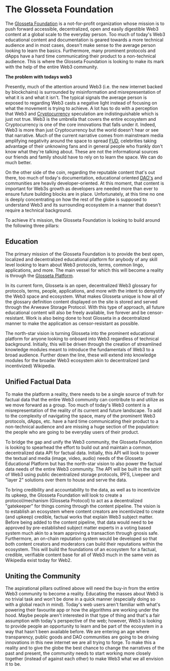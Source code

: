 # The Glosseta Foundation

The [Glosseta Foundation](https://www.glosseta.foundation) is a not-for-profit organization whose mission is to push forward accessible, decentralized, open and easily digestible Web3 content at a global scale to the everyday person.  Too much of today's Web3 educational content and documentation is geared towards a more technical audience and in most cases, doesn't make sense to the average person looking to learn the basics.  Furthermore, many prominent protocols and dApps have a hard time communicating their product to a non-technical audience. This is where the Glosseta Foundation is looking to make its mark with the help of the entire Web3 community.

**The problem with todays web3** 

Presently, much of the attention around Web3 (i.e. the new internet backed by blockchains) is surrounded by misinformation and misrepresentation of what it is and what it isn't.  The typical signals the average person is exposed to regarding Web3 casts a negative light instead of focusing on what the movement is trying to achieve.  A lot has to do with a perception that Web3 and [Cryptocurrency](https://www.glosseta.com/search?term=cryptocurrency) speculation are indistinguishable which is just not true.  Web3 is the umbrella that covers the entire ecosystem and Cryptocurrency is one of the core innovations that falls under it.   Indeed, Web3 is more than just Cryptocurrency but the world doesn't hear or see that narrative. Much of the current narrative comes from mainstream media amplifying negativity around the space to spread [FUD](https://www.glosseta.com/search?term=fud), celebrities taking advantage of their unknowing fans and in general people who frankly don't know what they're talking about.  These are not the informational sources our friends and family should have to rely on to learn the space.  We can do much better.

On the other side of the coin, regarding the reputable content that's out there, too much of today's documentation, educational oriented [DAO's](https://www.glosseta.com/search?term=dao) and communities are heavily developer-oriented.  At this moment, that content is important for Web3s growth as developers are needed more than ever to ensure future building blocks are in place.  Unfortunately, at this time no one is deeply concentrating on how the rest of the globe is supposed to understand Web3 and its surrounding ecosystem in a manner that doesn't require a technical background.  

To achieve it's mission, the Glosseta Foundation is looking to build around the following three pillars:

## Education

The primary mission of the Glosseta Foundation is to provide the best open, localized and decentralized educational platform for anybody of any skill level looking to learn about Web3 protocols, terms, common lingo, applications, and more. The main vessel for which this will become a reality is through the [Glosseta Platform](https://www.glosseta.com).

In its current form, Glosseta is an open, decentralized Web3 glossary for protocols, terms, people, applications, and more with the intent to demystify the Web3 space and ecosystem.  What makes Glosseta unique is how all of the glossary definition content displayed on the site is stored and served through the Arweave Storage Protocol.  With this type of approach, all future educational content will also be freely available, live forever and be censor-resistant.  Work is also being done to host Glosseta in a decentralized manner to make the application as censor-resistant as possible.

The north-star vision is turning Glosseta into the prominent educational platform for anyone looking to onboard into Web3 regardless of technical background. Initially, this will be driven through the creation of streamlined knowledge modules meant to introduce the fundamentals of Web3 to a broad audience.  Further down the line, these will extend into knowledge modules for the broader Web3 ecosystem akin to decentralized (and incentivized) Wikipedia.

## Unified Factual Data

To make the platform a reality, there needs to be a single source of truth for factual data that the entire Web3 community can contribute to and utilize as we move forward as a group.  Too much of today's Web3 content is a misrepresentation of the reality of its current and future landscape.  To add to the complexity of navigating the space, many of the prominent Web3 protocols, dApps, etc. have a hard time communicating their product to a non-technical audience and are missing a huge section of the population:  the people who are going to be everyday users of their product.

To bridge the gap and unify the Web3 community, the Glosseta Foundation is looking to spearhead the effort to build out and maintain a common, decentralized data API for factual data. Initially, this API will look to power the textual and media (image, video, audio) needs of the Glosseta Educational Platform but has the north-star vision to also power the factual data needs of the entire Web3 community. The API will be built in the spirit of Web3 using public decentralized storage protocols, IPFS, Livepeer and "layer 2" solutions over them to house and serve the data.

To bring credibility and accountability to the data, as well as to incentivize its upkeep, the Glosseta Foundation will look to create a protocol/mechanism (Glosseta Protocol) to act as a decentralized "gatekeeper" for things coming through the content pipeline.  The vision is to establish an ecosystem where content creators are incentivized to create (and upkeep) credible, factual works that explain Web3 subject matter.  Before being added to the content pipeline, that data would need to be approved by pre-established subject matter experts in a voting based system much akin to a team approving a transaction through gnosis safe. Furthermore, an on-chain reputation system would be developed so that both content creators and moderators can build their reputations within the ecosystem.  This will build the foundations of an ecosystem for a factual, credible, verifiable content base for all of Web3 much in the same vein as Wikipedia exist today for Web2.

## Uniting the Community

The aspirational pillars outlined above will need the buy-in from the entire Web3 community to become a reality.  Educating the masses about Web3 is no trivial task and won't be done in a quick manner (especially doing so with a global reach in mind).  Today's web users aren't familiar with what's powering their favourite app or how the algorithms are working under the hood.  Maybe people aren't interested in that type of thing and that's a fair assumption with today's perspective of the web; however, Web3 is looking to provide people an opportunity to learn and be part of the ecosystem in a way that hasn't been available before.  We are entering an age where transparency, public goods and DAO communities are going to be driving innovations in this new internet we are all trying to forge.  To make this a reality and to give the globe the best chance to change the narratives of the past and present, the community needs to start working more closely together (instead of against each other) to make Web3 what we all envision it to be.
